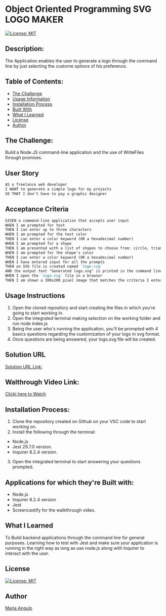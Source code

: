 # Object Oriented Programming SVG LOGO MAKER

[![License: MIT](https://img.shields.io/badge/License-MIT-yellow.svg)](https://opensource.org/licenses/MIT)

## Description:

The Application enables the user to generate a logo through the command line by just selecting the custome options of his preference.

## Table of Contents:
- [The Challenge](#The-Challenge)
- [Usage Information](#Usage-Information)
- [Installation Process](#Installation-Process)
- [Built With](#Built-With)
- [What I Learned](#What-I-Learned)
- [License](#License)
- [Author](#Author)

## The Challenge:
Build a Node.JS command-line application and the use of WriteFiles through promises.

## User Story
```md
AS a freelance web developer
I WANT to generate a simple logo for my projects
SO THAT I don't have to pay a graphic designer
```

## Acceptance Criteria
```md
GIVEN a command-line application that accepts user input
WHEN I am prompted for text
THEN I can enter up to three characters
WHEN I am prompted for the text color
THEN I can enter a color keyword (OR a hexadecimal number)
WHEN I am prompted for a shape
THEN I am presented with a list of shapes to choose from: circle, triangle, and square
WHEN I am prompted for the shape's color
THEN I can enter a color keyword (OR a hexadecimal number)
WHEN I have entered input for all the prompts
THEN an SVG file is created named `logo.svg`
AND the output text "Generated logo.svg" is printed in the command line
WHEN I open the `logo.svg` file in a browser
THEN I am shown a 300x200 pixel image that matches the criteria I entered
```

## Usage Instructions
1. Open the cloned repository and start creating the files in which you're going to start working in.
2. Open the integrated terminal making selection on the working folder and run node index.js
3. Being the user who's running the application, you'll be prompted with 4 basics questions regarding the customization of your logo in svg format.
4. Once questions are being answered, your logo.svg file will be created.

## Solution URL 
[Solution URL Link:]( https://github.com/maferadr/SVG-Logo-Maker.git)

## Walthrough Video Link:
[Clickj here to Watch]()

## Installation Process:
1. Clone the repository created on Github on your VSC code to start working on.
2. Install the following through the terminal:
- Node.js
- Jest 29.7.0 version.
- Inquirer 8.2.4 version.
3. Open the integrated terminal to start answering your questions prompted.

## Applications for which they're Built with:
- Node.js
- Inquirer 8.2.4 version
- Jest 
- Screencastify for the walkthrough video.

## What I Learned
To Build backend applications through the command line for general purposes. Learning how to test with Jest and make sure your application is running in the right way as long as use node.js along with Inquirer to interact with the user.

## License
[![License: MIT](https://img.shields.io/badge/License-MIT-yellow.svg)](https://opensource.org/licenses/MIT)

## Author
[Maria Angulo](https://github.com/maferadr)






